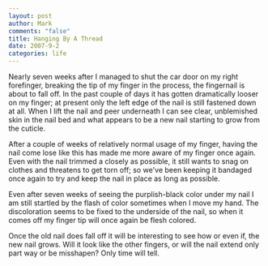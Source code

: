 ```yaml
--- 
layout: post
author: Mark
comments: "false"
title: Hanging By A Thread
date: 2007-9-2
categories: life
---
```

Nearly seven weeks after I managed to shut the car door on my right forefinger, breaking the tip of my finger in the process, the fingernail is about to fall off.  In the past couple of days it has gotten dramatically looser on my finger; at present only the left edge of the nail is still fastened down at all.  When I lift the nail and peer underneath I can see clear, unblemished skin in the nail bed and what appears to be a new nail starting to grow from the cuticle.

After a couple of weeks of relatively normal usage of my finger, having the nail come lose like this has made me more aware of my finger once again.  Even with the nail trimmed a closely as possible, it still wants to snag on clothes and threatens to get torn off; so we've been keeping it bandaged once again to try and keep the nail in place as long as possible.

Even after seven weeks of seeing the purplish-black color under my nail I am still startled by the flash of color sometimes when I move my hand.  The discoloration seems to be fixed to the underside of the nail, so when it comes off my finger tip will once again be flesh colored.

Once the old nail does fall off it will be interesting to see how or even if, the new nail grows.  Will it look like the other fingers, or will the nail extend only part way or be misshapen?  Only time will tell.
